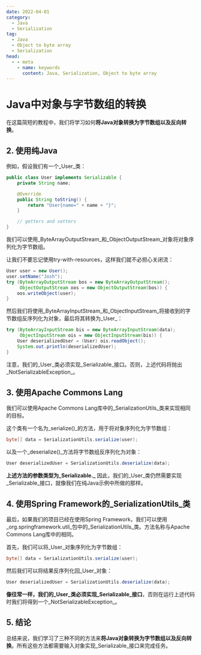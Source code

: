 ```yaml
---
date: 2022-04-01
category:
  - Java
  - Serialization
tag:
  - Java
  - Object to byte array
  - Serialization
head:
  - - meta
    - name: keywords
      content: Java, Serialization, Object to byte array
---
```

# Java中对象与字节数组的转换

在这篇简短的教程中，我们将学习如何**将Java对象转换为字节数组以及反向转换**。

## 2. 使用纯Java
例如，假设我们有一个_User_类：

```java
public class User implements Serializable {
    private String name;

    @Override
    public String toString() {
        return "User{name=" + name + "}";
    }

    // getters and setters
}
```

我们可以使用_ByteArrayOutputStream_和_ObjectOutputStream_对象将对象序列化为字节数组。

让我们不要忘记使用try-with-resources，这样我们就不必担心关闭流：

```java
User user = new User();
user.setName("Josh");
try (ByteArrayOutputStream bos = new ByteArrayOutputStream();
     ObjectOutputStream oos = new ObjectOutputStream(bos)) {
    oos.writeObject(user);
}
```

然后我们将使用_ByteArrayInputStream_和_ObjectInputStream_将接收到的字节数组反序列化为对象，最后将其转换为_User_：

```java
try (ByteArrayInputStream bis = new ByteArrayInputStream(data);
     ObjectInputStream ois = new ObjectInputStream(bis)) {
    User deserializedUser = (User) ois.readObject();
    System.out.println(deserializedUser);
}
```

注意，我们的_User_类必须实现_Serializable_接口。否则，上述代码将抛出_NotSerializableException_。

## 3. 使用Apache Commons Lang
我们可以使用Apache Commons Lang库中的_SerializationUtils_类来实现相同的目标。

这个类有一个名为_serialize()_的方法，用于将对象序列化为字节数组：

```java
byte[] data = SerializationUtils.serialize(user);
```

以及一个_deserialize()_方法将字节数组反序列化为对象：

```java
User deserializedUser = SerializationUtils.deserialize(data);
```

**上述方法的参数类型为_Serializable._** 因此，我们的_User_类仍然需要实现_Serializable_接口，就像我们在纯Java示例中所做的那样。

## 4. 使用Spring Framework的_SerializationUtils_类
最后，如果我们的项目已经在使用Spring Framework，我们可以使用_org.springframework.util_包中的_SerializationUtils_类。方法名称与Apache Commons Lang库中的相同。

首先，我们可以将_User_对象序列化为字节数组：

```java
byte[] data = SerializationUtils.serialize(user);
```

然后我们可以将结果反序列化回_User_对象：

```java
User deserializedUser = SerializationUtils.deserialize(data);
```

**像往常一样，我们的_User_类必须实现_Serializable_接口**，否则在运行上述代码时我们将得到一个_NotSerializableException_。

## 5. 结论
总结来说，我们学习了三种不同的方法来**将Java对象转换为字节数组以及反向转换**。所有这些方法都需要输入对象实现_Serializable_接口来完成任务。